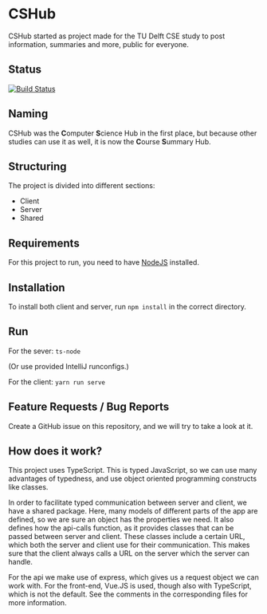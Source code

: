 # CSHub

CSHub started as project made for the TU Delft CSE study to post information, summaries and more, public for everyone.

## Status

[![Build Status](https://travis-ci.com/finitum/CSHub.svg?branch=dev)](https://travis-ci.com/finitum/CSHub)

## Naming

CSHub was the **C**omputer **S**cience Hub in the first place, but because other studies can use it as well, it is now the **C**ourse **S**ummary Hub.

## Structuring

The project is divided into different sections: 

* Client
* Server
* Shared

## Requirements

For this project to run, you need to have [NodeJS](https://nodejs.org/en/) installed.

## Installation

To install both client and server, run `npm install` in the correct directory.

## Run

For the sever:
`ts-node`

(Or use provided IntelliJ runconfigs.)

For the client:
`yarn run serve`

## Feature Requests / Bug Reports

Create a GitHub issue on this repository, and we will try to take a look at it.

## How does it work?
This project uses TypeScript. This is typed JavaScript, so we can use many advantages of typedness, and use object oriented programming constructs like classes.

In order to facilitate typed communication between server and client, we have a shared package. Here, many models of different parts of the app are defined, so we are sure an object has the properties we need.
It also defines how the api-calls function, as it provides classes that can be passed between server and client. These classes include a certain URL, which both the server and client use for their communication.
This makes sure that the client always calls a URL on the server which the server can handle.

For the api we make use of express, which gives us a request object we can work with. For the front-end, Vue.JS is used, though also with TypeScript, which is not the default. See the comments in the corresponding files for more information.